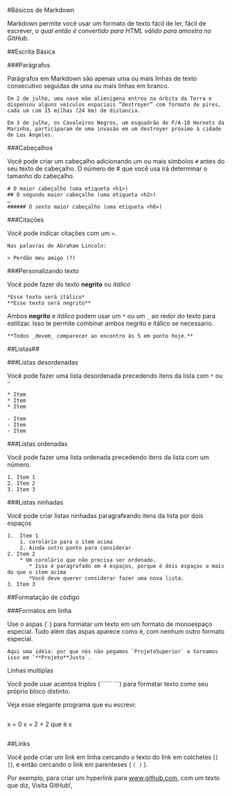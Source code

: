 #Básicos de Markdown

Markdown permite você usar um formato de texto fácil de ler, fácil de escrever, *o qual então é convertido para HTML válido para amostra no GitHub.*

##Escrita Básica

###Parágrafos

Parágrafos em Markdown são apenas uma ou mais linhas de texto consecutivo seguidas de uma ou mais linhas em branco.

```
Em 2 de julho, uma nave mãe alienígena entrou na órbita da Terra e dispensou alguns veículos espaciais “destroyer” com formato de pires, cada um com 15 milhas (24 km) de distancia.

Em 3 de julho, os Cavaleiros Negros, um esquadrão de F/A-18 Hornets da Marinha, participaram de uma invasão em um destroyer próximo à cidade de Los Angeles.
```

###Cabeçalhos

Você pode criar um cabeçalho adicionando um ou mais símbolos ```#``` antes do seu texto de cabeçalho. O número de # que você usa irá determinar o tamanho do cabeçalho.


```
# O maior cabeçalho (uma etiqueta <h1>)
## O segundo maior cabeçalho (uma etiqueta <h2>)
…
###### O sexto maior cabeçalho (uma etiqueta <h6>)
```

###Citações

Você pode indicar citações com um ```>```.

```
Nas palavras de Abraham Lincoln:

> Perdão meu amigo (?) 
```

###Personalizando texto

Você pode fazer do texto **negrito** ou *itálico*

```
*Esse texto será itálico*
**Esse texto será negrito**
```

Ambos **negrito** e *itálico* podem usar um ```*``` ou um ```_``` ao redor do texto para estilizar. Isso te permite combinar ambos negrito e itálico se necessario.

```
**Todos _devem_ comparecer ao encontro às 5 em ponto hoje.** 
```


##Listas## 

###Listas desordenadas 

Você pode fazer uma lista desordenada precedendo itens da lista com ```*``` ou ```–```
```
* Item
* Item 
* Item 

- Item 
- Item
- Item
```

###Listas ordenadas

Você pode fazer uma lista ordenada precedendo itens da lista com um número.

```
1. Item 1     
2. Item 2
3. Item 3
```

###Listas ninhadas

Você pode criar listas ninhadas paragrafeando itens da lista por dois espaços

```
1.  Item 1
    1. corolário para o ítem acima
    2. Ainda outro ponto para considerar
2. Item 2
    * Um corolário que não precisa ser ordenado.
       * Isso é paragrafado em 4 espaços, porque é dois espaços a mais do que o item acima
       *Você deve querer considerar fazer uma nova lista.
3. Item 3
```

##Formatação de código

###Formatos em linha

Use o aspas (``` ` ```) para formatar um texto em um formato de monoespaço especial. Tudo além das aspas aparece como é, com nenhum outro formato especial.

```
Aqui uma idéia: por que nós não pegamos `ProjetoSuperior` e tornamos isso em `**Projeto**Justo`.
```

Linhas multiplas

Você pode usar acentos triplos (`````` ```) para formatar texto como seu próprio bloco distinto.


Veja esse elegante programa que eu escrevi:

```
```
x = 0
x = 2 + 2
que é x
```
```


##Links

Você pode criar um link em linha cercando o texto do link em colchetes (```[ ]```), e então cercando o link em parenteses ( ```( )``` ).

Por exemplo, para criar um hyperlink para www.github.com, com um texto que diz, Visita GitHub!, 
